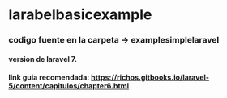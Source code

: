 # larabelbasicexample
### codigo fuente en la carpeta -> examplesimplelaravel 
#### version de laravel 7.
#### link guia recomendada: https://richos.gitbooks.io/laravel-5/content/capitulos/chapter6.html

